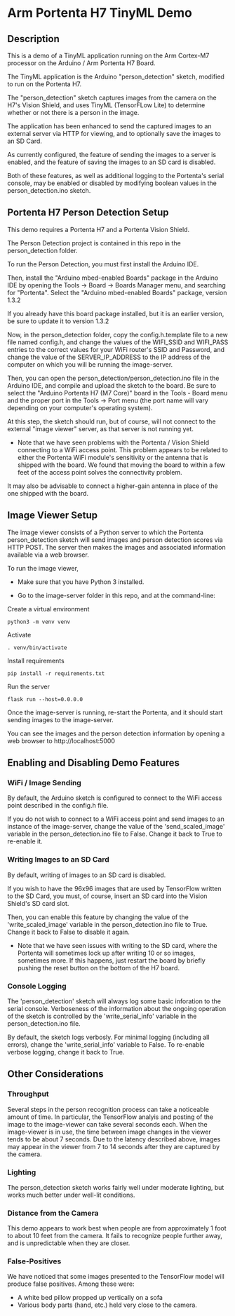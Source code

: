 # Arm Portenta H7 TinyML Demo

## Description
This is a demo of a TinyML application running on the Arm Cortex-M7 processor on the Arduino / Arm Portenta H7 Board.

The TinyML application is the Arduino "person_detection" sketch, modified to run on the Portenta H7.

The "person_detection" sketch captures images from the camera on the H7's Vision Shield, and uses TinyML (TensorFLow Lite) to determine whether or not there is a person in the image.

The application has been enhanced to send the captured images to an external server via HTTP for viewing, and to optionally save the images to an SD Card.

As currently configured, the feature of sending the images to a server is enabled, and the feature of saving the images to an SD card is disabled.

Both of these features, as well as additional logging to the Portenta's serial console, may be enabled or disabled by modifying boolean values in the person_detection.ino sketch.


## Portenta H7 Person Detection Setup
This demo requires a Portenta H7 and a Portenta Vision Shield.

The Person Detection project is contained in this repo in the person_detection folder.

To run the Person Detection, you must first install the Arduino IDE.

Then, install the "Arduino mbed-enabled Boards" package in the Arduino IDE by opening the Tools -> Board -> Boards Manager menu, and searching for "Portenta". Select the "Arduino mbed-enabled Boards" package, version 1.3.2  

If you already have this board package installed, but it is an earlier version, be sure to update it to version 1.3.2
 
Now, in the person\_detection folder, copy the config.h.template file to a new file named config.h, and change the values of the WIFI_SSID and WIFI_PASS entries
to the correct values for your WiFi router's SSID and Password, and change the value of the SERVER_IP_ADDRESS to the IP address of the computer on which you will be running the image-server.
 
Then, you can open the person\_detection/person_detection.ino file in the Arduino IDE, and compile and upload the sketch to the board. Be sure to select the "Arduino Portenta H7 (M7 Core)" board in the Tools - Board menu and the proper port in the Tools -> Port menu (the port name will vary depending on your computer's operating system).

At this step, the sketch should run, but of course, will not connect to the external "image viewer" server, as that server is not running yet.

* Note that we have seen problems with the Portenta / Vision Shield connecting to a WiFi access point. This problem appears to be related to either the Portenta WiFi module's sensitivity or the antenna that is shipped with the board. We found that moving the board to within a few feet of the access point solves the connectivity problem.

It may also be advisable to connect a higher-gain antenna in place of the one shipped with the board.

## Image Viewer Setup
The image viewer consists of a Python server to which the Portenta person_detection sketch will send images and person detection scores via HTTP POST. The server then makes the images and associated information available via a web browser.

To run the image viewer,

* Make sure that you have Python 3 installed.

* Go to the image-server folder in this repo, and at the command-line: 

Create a virtual environment

    python3 -m venv venv

Activate

    . venv/bin/activate

Install requirements

    pip install -r requirements.txt

Run the server

    flask run --host=0.0.0.0
    
    
Once the image-server is running, re-start the Portenta, and it should start sending images to the image-server.

You can see the images and the person detection information by opening a web browser to http://localhost:5000

## Enabling and Disabling Demo Features

### WiFi / Image Sending
By default, the Arduino sketch is configured to connect to the WiFi access point described in the config.h file.

If you do not wish to connect to a WiFi access point and send images to an instance of the image-server, change the value of the 'send\_scaled\_image' variable in the person\_detection.ino file to False. Change it back to True to re-enable it.


### Writing Images to an SD Card
By default, writing of images to an SD card is disabled.

If you wish to have the 96x96 images that are used by TensorFlow written to the SD Card, you must, of course, insert an SD card into the Vision Shield's SD card slot.

Then, you can enable this feature by changing the value of the 'write\_scaled\_image' variable in the person\_detection.ino file to True. Change it back to False to disable it again.

* Note that we have seen issues with writing to the SD card, where the Portenta will sometimes lock up after writing 10 or so images, sometimes more. If this happens, just restart the board by briefly pushing the reset button on the bottom of the H7 board.


### Console Logging
The 'person\_detection' sketch will always log some basic inforation to the serial console.
Verboseness of the information about the ongoing operation of the sketch is controlled by the 'write\_serial\_info' variable in the person_detection.ino file.

By default, the sketch logs verbosly.
For minimal logging (including all errors), change the 'write\_serial\_info' variable to False. To re-enable verbose logging, change it back to True.


## Other Considerations
### Throughput
Several steps in the person recognition process can take a noticeable amount of time.
In particular, the TensorFlow analyis and posting of the image to the image-viewer can take several seconds each. When the image-viewer is in use, the time between image changes in the viewer tends to be about 7 seconds. Due to the latency described above, images may appear in the viewer from 7 to 14 seconds after they are captured by the camera.

### Lighting
The person\_detection sketch works fairly well under moderate lighting, but works much better under well-lit conditions.

### Distance from the Camera
This demo appears to work best when people are from approximately 1 foot to about 10 feet from the camera. It fails to recognize people further away, and is unpredictable when they are closer.

### False-Positives
We have noticed that some images presented to the TensorFlow model will produce false positives. Among these were:

  * A white bed pillow propped up vertically on a sofa
  * Various body parts (hand, etc.) held very close to the camera.

 


